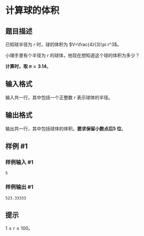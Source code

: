 # 计算球的体积

## 题目描述

已知球半径为 $r$ 时，球的体积为 $V=\frac{4}{3}\pi r^3$。

小理手里有个半径为 $r$ 的球体，他现在想知道这个球的体积为多少？

**计算时，取 $\pi = 3.14$**。

## 输入格式

输入共一行，其中包括一个正整数 $r$ 表示球体的半径。

## 输出格式

输出共一行，其中包括球体的体积。**要求保留小数点后$5$ 位**。

## 样例 #1

### 样例输入 #1

```
5
```

### 样例输出 #1

```
523.33333
```

## 提示

$1\leq r\leq 100$。
